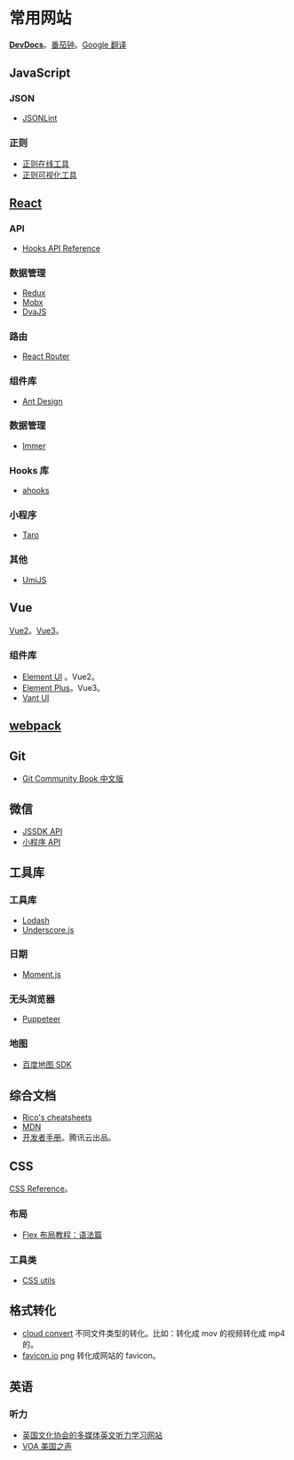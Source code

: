 # 常用网站
[**DevDocs**](https://devdocs.io/)。[番茄钟](https://alloyteam.github.io/AlloyTimer/)。[Google 翻译](https://translate.google.hk/)

## JavaScript

### JSON

- [JSONLint](https://jsonlint.com/)

### 正则

- [正则在线工具](https://regexr.com/)
- [正则可视化工具](https://jex.im/regulex/)

## [React](https://reactjs.org/)

### API

- [Hooks API Reference](https://reactjs.org/docs/hooks-reference.html)

### 数据管理

- [Redux](https://redux.js.org/)
- [Mobx](https://cn.mobx.js.org/)
- [DvaJS](https://dvajs.com/)

### 路由

- [React Router](https://reactrouter.com/web/guides/quick-start)

### 组件库

- [Ant Design](https://ant.design/index-cn)

### 数据管理

- [Immer](https://github.com/immerjs/immer)

### Hooks 库

- [ahooks](https://ahooks.js.org/hooks/async)

### 小程序

- [Taro](https://nervjs.github.io/taro/docs/README)

### 其他

- [UmiJS](https://umijs.org/zh-CN)

## Vue

[Vue2](https://cn.vuejs.org/)。[Vue3](https://v3.cn.vuejs.org/)。

### 组件库

- [Element UI](https://element.eleme.cn/2.15/#/zh-CN/component/installation) 。Vue2。
- [Element Plus](https://element-plus.gitee.io/#/zh-CN)。Vue3。
- [Vant UI](https://youzan.github.io/vant/#/en-US/)

## [webpack](https://webpack.js.org/)

## Git

- [Git Community Book 中文版](http://gitbook.liuhui998.com/index.html)

## 微信

- [JSSDK API](https://developers.weixin.qq.com/doc/offiaccount/OA_Web_Apps/JS-SDK.html)
- [小程序 API](https://developers.weixin.qq.com/miniprogram/dev/api/)

## 工具库

### 工具库

- [Lodash](https://lodash.com/)
- [Underscore.js](http://underscorejs.org/)

### 日期

- [Moment.js](https://momentjs.com/docs/)

### 无头浏览器

- [Puppeteer](https://zhaoqize.github.io/puppeteer-api-zh_CN/#?product=Puppeteer&version=v5.2.1&show=api-event-domcontentloaded)

### 地图

- [百度地图 SDK](https://lbsyun.baidu.com/index.php?title=jspopular)

## 综合文档

- [Rico's cheatsheets](https://devhints.io/)
- [MDN](https://developer.mozilla.org/zh-CN/)
- [开发者手册](https://cloud.tencent.com/developer/devdocs)。腾讯云出品。

## CSS

[CSS Reference](http://tympanus.net/codrops/css_reference/)。

### 布局

- [Flex 布局教程：语法篇](http://www.ruanyifeng.com/blog/2015/07/flex-grammar.html)

### 工具类

- [CSS utils](https://github.com/iamjoel/css-utils)

## 格式转化
* [cloud convert](https://cloudconvert.com/mp4-to-webm) 不同文件类型的转化。比如：转化成 mov 的视频转化成 mp4 的。
* [favicon.io](https://favicon.io/favicon-converter/) png 转化成网站的 favicon。

## 英语
### 听力
* [英国文化协会的多媒体英文听力学习网站](https://learnenglish.britishcouncil.org/skills/listening)
* [VOA 美国之声](https://learningenglish.voanews.com/)
